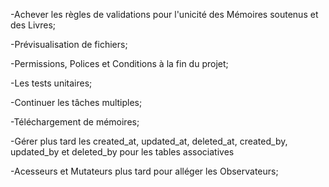 -Achever les règles de validations pour l'unicité des Mémoires soutenus et des Livres;

-Prévisualisation de fichiers;

-Permissions, Polices et Conditions à la fin du projet;

-Les tests unitaires;

-Continuer les tâches multiples;

-Téléchargement de mémoires;

-Gérer plus tard les created_at, updated_at, deleted_at, created_by, updated_by et deleted_by pour les tables associatives

-Acesseurs et Mutateurs plus tard pour alléger les Observateurs;
